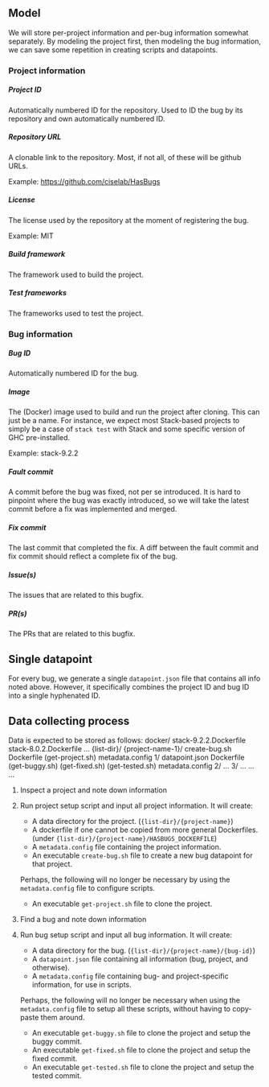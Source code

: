 ## Model
We will store per-project information and per-bug information somewhat separately.
By modeling the project first, then modeling the bug information, we can save some
repetition in creating scripts and datapoints.

### Project information
##### Project ID
Automatically numbered ID for the repository.
Used to ID the bug by its repository and own automatically numbered ID.

##### Repository URL
A clonable link to the repository. Most, if not all, of these will be github URLs.

Example: https://github.com/ciselab/HasBugs

##### License
The license used by the repository at the moment of registering the bug.

Example: MIT

##### Build framework
The framework used to build the project.

##### Test frameworks
The frameworks used to test the project.

### Bug information
##### Bug ID
Automatically numbered ID for the bug.

##### Image
The (Docker) image used to build and run the project after cloning.
This can just be a name. For instance, we expect most Stack-based projects to simply be a case of `stack test` with Stack and some specific version of GHC pre-installed.

Example: stack-9.2.2

##### Fault commit
A commit before the bug was fixed, not per se introduced.
It is hard to pinpoint where the bug was exactly introduced, so we will take the latest commit before a fix was implemented and merged.

##### Fix commit
The last commit that completed the fix.
A diff between the fault commit and fix commit should reflect a complete fix of the bug.

##### Issue(s)
The issues that are related to this bugfix.

##### PR(s)
The PRs that are related to this bugfix.


## Single datapoint
For every bug, we generate a single `datapoint.json` file that contains all info noted above.
However, it specifically combines the project ID and bug ID into a single hyphenated ID.

## Data collecting process
Data is expected to be stored as follows:
docker/
    stack-9.2.2.Dockerfile
    stack-8.0.2.Dockerfile
    ...
{list-dir}/
    {project-name-1}/
        create-bug.sh
        Dockerfile
        (get-project.sh)
        metadata.config
        1/
            datapoint.json
            Dockerfile
            (get-buggy.sh)
            (get-fixed.sh)
            (get-tested.sh)
            metadata.config
        2/
            ...
        3/
            ...
        ...
    ...


1. Inspect a project and note down information
2. Run project setup script and input all project information. It will create:
   * A data directory for the project. (`{list-dir}/{project-name}`)
   * A dockerfile if one cannot be copied from more general Dockerfiles. (under `{list-dir}/{project-name}/HASBUGS_DOCKERFILE`)
   * A `metadata.config` file containing the project information.
   * An executable `create-bug.sh` file to create a new bug datapoint for that project.
   
   Perhaps, the following will no longer be necessary by using the `metadata.config` file to configure scripts.
   * An executable `get-project.sh` file to clone the project.
3. Find a bug and note down information
4. Run bug setup script and input all bug information. It will create:
   * A data directory for the bug. (`{list-dir}/{project-name}/{bug-id}`)
   * A `datapoint.json` file containing all information (bug, project, and otherwise).
   * A `metadata.config` file containing bug- and project-specific information, for use in scripts.

   Perhaps, the following will no longer be necessary when using the `metadata.config` file to setup all these scripts, without having to copy-paste them around.
   * An executable `get-buggy.sh` file to clone the project and setup the buggy commit.
   * An executable `get-fixed.sh` file to clone the project and setup the fixed commit.
   * An executable `get-tested.sh` file to clone the project and setup the tested commit.









